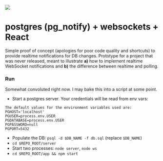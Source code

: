 ![](WATCHME.gif)

# postgres (pg_notify) + websockets + React

Simple proof of concept (apologies for poor code quality and shortcuts) to provide realtime notifications for DB changes. Prototype for a project that was never released, meant to illustrate **a)** how to implement realtime WebSocket notifications and **b)** the difference between realtime and polling.

### Run

Somewhat convoluted right now. I may bake this into a script at some point.

- Start a postgres server. Your credentials will be read from env vars:

```
The default values for the environment variables used are:
PGHOST='localhost'
PGUSER=process.env.USER
PGDATABASE=process.env.USER
PGPASSWORD=null
PGPORT=5432
```
- Populate the DB: `psql -d $DB_NAME -f db.sql` (replace `$DB_NAME`)
- `cd $REPO_ROOT/server`
- Start two processes: `node server`, `node ws`
- `cd $REPO_ROOT/app && npm start`
